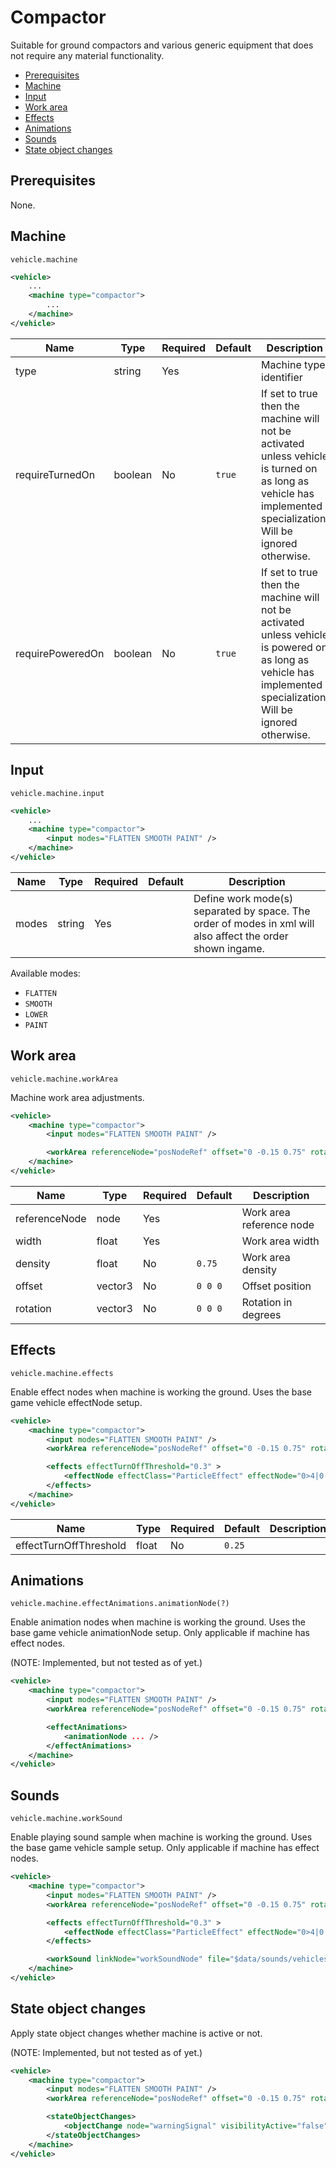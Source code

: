 # Compactor

Suitable for ground compactors and various generic equipment that does not require any material functionality.

- [Prerequisites](#prerequisites)
- [Machine](#machine)
- [Input](#input)
- [Work area](#work-area)
- [Effects](#effects)
- [Animations](#animations)
- [Sounds](#sounds)
- [State object changes](#state-object-changes)

## Prerequisites

None.

## Machine

```
vehicle.machine
```

```xml
<vehicle>
    ...
    <machine type="compactor">
        ...
    </machine>
</vehicle>
```

| Name | Type | Required | Default | Description |
|------|------|----------|---------|-------------|
| type               | string | Yes |         | Machine type identifier |
| requireTurnedOn    | boolean | No | ```true``` | If set to true then the machine will not be activated unless vehicle is turned on as long as vehicle has implemented specialization. Will be ignored otherwise. |
| requirePoweredOn   | boolean | No | ```true``` | If set to true then the machine will not be activated unless vehicle is powered on as long as vehicle has implemented specialization. Will be ignored otherwise. |

## Input

```
vehicle.machine.input
```

```xml
<vehicle>
    ...
    <machine type="compactor">
        <input modes="FLATTEN SMOOTH PAINT" />
    </machine>
</vehicle>
```

| Name | Type | Required | Default | Description |
|------|------|----------|---------|-------------|
| modes| string | Yes    |         | Define work mode(s) separated by space. The order of modes in xml will also affect the order shown ingame. |

Available modes:
- ```FLATTEN```
- ```SMOOTH```
- ```LOWER```
- ```PAINT```

## Work area

```
vehicle.machine.workArea
```

Machine work area adjustments.

```xml
<vehicle>
    <machine type="compactor">
        <input modes="FLATTEN SMOOTH PAINT" />

        <workArea referenceNode="posNodeRef" offset="0 -0.15 0.75" rotation="0 0 90" width="3" />
    </machine>
</vehicle>
```

| Name | Type | Required | Default | Description |
|------|------|----------|---------|-------------|
| referenceNode | node    | Yes | | Work area reference node |
| width         | float   | Yes | | Work area width |
| density       | float   | No  | ```0.75``` | Work area density |
| offset        | vector3 | No  | ```0 0 0``` | Offset position |
| rotation      | vector3 | No  | ```0 0 0``` | Rotation in degrees |


## Effects

```
vehicle.machine.effects
```

Enable effect nodes when machine is working the ground. Uses the base game vehicle effectNode setup.

```xml
<vehicle>
    <machine type="compactor">
        <input modes="FLATTEN SMOOTH PAINT" />
        <workArea referenceNode="posNodeRef" offset="0 -0.15 0.75" rotation="0 0 90" width="3" />

        <effects effectTurnOffThreshold="0.3" >
            <effectNode effectClass="ParticleEffect" effectNode="0>4|0|1|6" particleType="smoke" emitCountScale="4" delay="0" spriteScale="1.0" ignoreDistanceLifeSpan="true" lifespan="3.0" worldSpace="true" />
        </effects>
    </machine>
</vehicle>
```

| Name | Type | Required | Default | Description |
|------|------|----------|---------|-------------|
| effectTurnOffThreshold | float | No | ```0.25``` | |

## Animations

```
vehicle.machine.effectAnimations.animationNode(?)
```

Enable animation nodes when machine is working the ground. Uses the base game vehicle animationNode setup.
Only applicable if machine has effect nodes.

(NOTE: Implemented, but not tested as of yet.)

```xml
<vehicle>
    <machine type="compactor">
        <input modes="FLATTEN SMOOTH PAINT" />
        <workArea referenceNode="posNodeRef" offset="0 -0.15 0.75" rotation="0 0 90" width="3" />

        <effectAnimations>
            <animationNode ... />
        </effectAnimations>
    </machine>
</vehicle>
```

## Sounds

```
vehicle.machine.workSound
```

Enable playing sound sample when machine is working the ground. Uses the base game vehicle sample setup.
Only applicable if machine has effect nodes.

```xml
<vehicle>
    <machine type="compactor">
        <input modes="FLATTEN SMOOTH PAINT" />
        <workArea referenceNode="posNodeRef" offset="0 -0.15 0.75" rotation="0 0 90" width="3" />

        <effects effectTurnOffThreshold="0.3" >
            <effectNode effectClass="ParticleEffect" effectNode="0>4|0|1|6" particleType="smoke" emitCountScale="4" delay="0" spriteScale="1.0" ignoreDistanceLifeSpan="true" lifespan="3.0" worldSpace="true" />
        </effects>

        <workSound linkNode="workSoundNode" file="$data/sounds/vehicles/surfaces/gravel_loop.wav" loops="0" fadeOut="0.5" />
    </machine>
</vehicle>
```

## State object changes

Apply state object changes whether machine is active or not.

(NOTE: Implemented, but not tested as of yet.)

```xml
<vehicle>
    <machine type="compactor">
        <input modes="FLATTEN SMOOTH PAINT" />
        <workArea referenceNode="posNodeRef" offset="0 -0.15 0.75" rotation="0 0 90" width="3" />

        <stateObjectChanges>
            <objectChange node="warningSignal" visibilityActive="false" visibilityInactive="true" />
        </stateObjectChanges>
    </machine>
</vehicle>
```